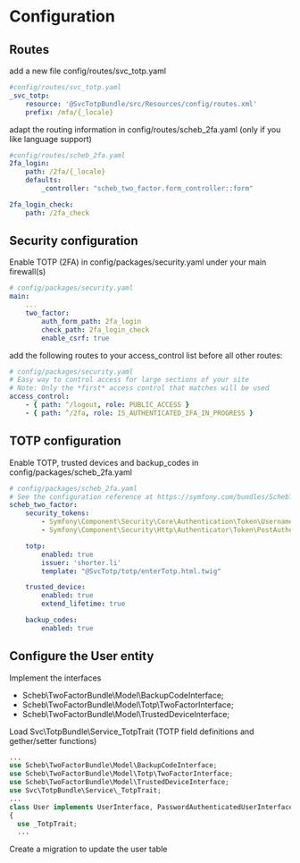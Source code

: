 # Configuration

## Routes

add a new file config/routes/svc_totp.yaml

```yaml
#config/routes/svc_totp.yaml
_svc_totp:
    resource: '@SvcTotpBundle/src/Resources/config/routes.xml'
    prefix: /mfa/{_locale}
```

adapt the routing information in config/routes/scheb_2fa.yaml (only if you like language support)

```yaml
#config/routes/scheb_2fa.yaml
2fa_login:
    path: /2fa/{_locale}
    defaults:
        _controller: "scheb_two_factor.form_controller::form"

2fa_login_check:
    path: /2fa_check
```

## Security configuration

Enable TOTP (2FA) in config/packages/security.yaml under your main firewall(s)
```yaml
# config/packages/security.yaml
main:
    ...
    two_factor:
        auth_form_path: 2fa_login
        check_path: 2fa_login_check
        enable_csrf: true
```

add the following routes to your access_control list before all other routes: 
```yaml
# config/packages/security.yaml
# Easy way to control access for large sections of your site
# Note: Only the *first* access control that matches will be used
access_control:
    - { path: ^/logout, role: PUBLIC_ACCESS }
    - { path: ^/2fa, role: IS_AUTHENTICATED_2FA_IN_PROGRESS }    
```

## TOTP configuration

Enable TOTP, trusted devices and backup_codes in config/packages/scheb_2fa.yaml
```yaml
# config/packages/scheb_2fa.yaml
# See the configuration reference at https://symfony.com/bundles/SchebTwoFactorBundle/6.x/configuration.html
scheb_two_factor:
    security_tokens:
        - Symfony\Component\Security\Core\Authentication\Token\UsernamePasswordToken
        - Symfony\Component\Security\Http\Authenticator\Token\PostAuthenticationToken

    totp:
        enabled: true
        issuer: 'shorter.li'
        template: "@SvcTotp/totp/enterTotp.html.twig"

    trusted_device:
        enabled: true
        extend_lifetime: true

    backup_codes:
        enabled: true
```       

## Configure the User entity

Implement the interfaces
* Scheb\TwoFactorBundle\Model\BackupCodeInterface;
* Scheb\TwoFactorBundle\Model\Totp\TwoFactorInterface;
* Scheb\TwoFactorBundle\Model\TrustedDeviceInterface;

Load Svc\TotpBundle\Service\_TotpTrait (TOTP field definitions and gether/setter functions)


```php
...
use Scheb\TwoFactorBundle\Model\BackupCodeInterface;
use Scheb\TwoFactorBundle\Model\Totp\TwoFactorInterface;
use Scheb\TwoFactorBundle\Model\TrustedDeviceInterface;
use Svc\TotpBundle\Service\_TotpTrait;
...
class User implements UserInterface, PasswordAuthenticatedUserInterface, TwoFactorInterface, TrustedDeviceInterface, BackupCodeInterface
{
  use _TotpTrait;
  ...
```

Create a migration to update the user table